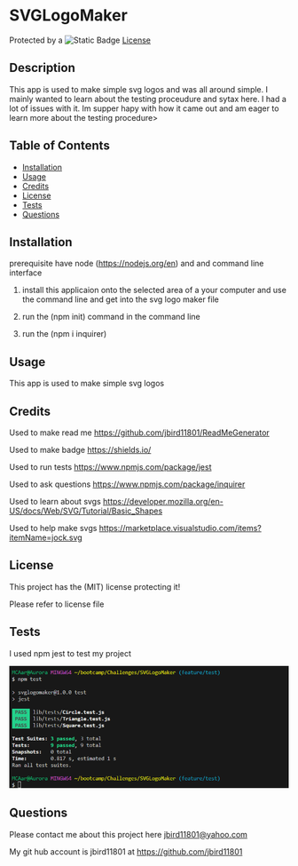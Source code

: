 # SVGLogoMaker

Protected by a ![Static Badge](https://img.shields.io/badge/MIT-b06402) [License](#license)

## Description

This app is used to make simple svg logos and was all around simple. I mainly wanted to learn about the testing proceudure and sytax here. I had a lot of issues with it. Im supper hapy with how it came out and am eager to learn more about the testing procedure>

## Table of Contents

- [Installation](#installation)
- [Usage](#usage)
- [Credits](#credits)
- [License](#license)
- [Tests](#Tests)
- [Questions](#Questions)

## Installation

prerequisite have node (https://nodejs.org/en) and and command line interface 

1) install this applicaion onto the selected area of a your computer and use the command line and get into the svg logo maker file

2) run the (npm init) command in the command line 

3) run the (npm i inquirer)

## Usage

This app is used to make simple svg logos

## Credits

Used to make read me https://github.com/jbird11801/ReadMeGenerator

Used to make badge https://shields.io/

Used to run tests https://www.npmjs.com/package/jest

Used to ask questions https://www.npmjs.com/package/inquirer

Used to learn about svgs https://developer.mozilla.org/en-US/docs/Web/SVG/Tutorial/Basic_Shapes

Used to help make svgs https://marketplace.visualstudio.com/items?itemName=jock.svg

## License

This project has the (MIT) license protecting it!

Please refer to license file 

## Tests

I used npm jest to test my project 

![Immage showing passing results for my test](lib/Images/TestPass.PNG)

## Questions

Please contact me about this project here [jbird11801@yahoo.com](mailto:jbird11801@yahoo.com)
            
My git hub account is jbird11801 at https://github.com/jbird11801